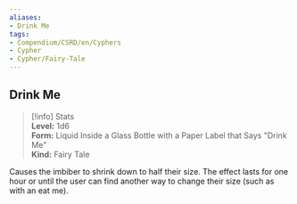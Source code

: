 ```yaml
---
aliases:
- Drink Me
tags:
- Compendium/CSRD/en/Cyphers
- Cypher
- Cypher/Fairy-Tale
---
```


  
## Drink Me  
>[!info] Stats  
> **Level:** 1d6  
> **Form:** Liquid Inside a Glass Bottle with a Paper Label that Says "Drink Me"  
> **Kind:** Fairy Tale
  
Causes the imbiber to shrink down to half their size. The effect lasts for one hour or until the user can find another way to change their size (such as with an eat me).